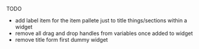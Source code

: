 TODO


- add label item for the item pallete just to title things/sections within a widget
- remove all drag and drop handles from variables once added to widget
- remove title form first dummy widget
